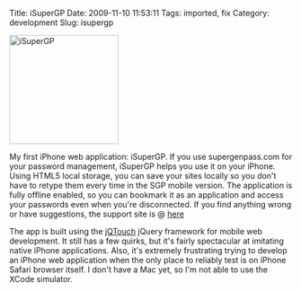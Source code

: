 Title: iSuperGP
Date: 2009-11-10 11:53:11
Tags: imported, fix
Category: development
Slug: isupergp

<a href="http://www.isupergp.com"><img alt="iSuperGP" src="http://www.isupergp.com/images/superman-logo-large.png" title="iSuperGP
" width="194" height="194" /></a>

My first iPhone web application: iSuperGP. If you use supergenpass.com for your password management, iSuperGP helps you use it on your iPhone. Using HTML5 local storage, you can save your sites locally so you don't have to retype them every time in the SGP mobile version.  The application is fully offline enabled, so you can bookmark it as an application and access your passwords even when you're disconnected.  If you find anything wrong or have suggestions, the support site is @ <a href="http://www.isupergp.com/trac">here</a>

The app is built using the <a href="http://www.jqtouch.com/">jQTouch</a> jQuery framework for mobile web development.  It still has a few quirks, but it's fairly spectacular at imitating native iPhone applications.  Also, it's extremely frustrating trying to develop an iPhone web application when the only place to reliably test is on iPhone Safari browser itself.  I don't have a Mac yet, so I'm not able to use the XCode simulator.
